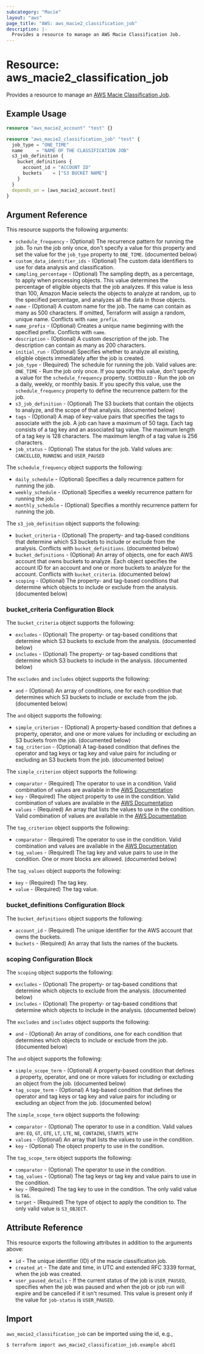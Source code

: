 ```yaml
---
subcategory: "Macie"
layout: "aws"
page_title: "AWS: aws_macie2_classification_job"
description: |-
  Provides a resource to manage an AWS Macie Classification Job.
---
```


# Resource: aws_macie2_classification_job

Provides a resource to manage an [AWS Macie Classification Job](https://docs.aws.amazon.com/macie/latest/APIReference/jobs.html).

## Example Usage

```terraform
resource "aws_macie2_account" "test" {}

resource "aws_macie2_classification_job" "test" {
  job_type = "ONE_TIME"
  name     = "NAME OF THE CLASSIFICATION JOB"
  s3_job_definition {
    bucket_definitions {
      account_id = "ACCOUNT ID"
      buckets    = ["S3 BUCKET NAME"]
    }
  }
  depends_on = [aws_macie2_account.test]
}
```

## Argument Reference

This resource supports the following arguments:

* `schedule_frequency` -  (Optional) The recurrence pattern for running the job. To run the job only once, don't specify a value for this property and set the value for the `job_type` property to `ONE_TIME`. (documented below)
* `custom_data_identifier_ids` -  (Optional) The custom data identifiers to use for data analysis and classification.
* `sampling_percentage` -  (Optional) The sampling depth, as a percentage, to apply when processing objects. This value determines the percentage of eligible objects that the job analyzes. If this value is less than 100, Amazon Macie selects the objects to analyze at random, up to the specified percentage, and analyzes all the data in those objects.
* `name` -  (Optional) A custom name for the job. The name can contain as many as 500 characters. If omitted, Terraform will assign a random, unique name. Conflicts with `name_prefix`.
* `name_prefix` -  (Optional) Creates a unique name beginning with the specified prefix. Conflicts with `name`.
* `description` -  (Optional) A custom description of the job. The description can contain as many as 200 characters.
* `initial_run` -  (Optional) Specifies whether to analyze all existing, eligible objects immediately after the job is created.
* `job_type` -  (Required) The schedule for running the job. Valid values are: `ONE_TIME` - Run the job only once. If you specify this value, don't specify a value for the `schedule_frequency` property. `SCHEDULED` - Run the job on a daily, weekly, or monthly basis. If you specify this value, use the `schedule_frequency` property to define the recurrence pattern for the job.
* `s3_job_definition` -  (Optional) The S3 buckets that contain the objects to analyze, and the scope of that analysis. (documented below)
* `tags` -  (Optional) A map of key-value pairs that specifies the tags to associate with the job. A job can have a maximum of 50 tags. Each tag consists of a tag key and an associated tag value. The maximum length of a tag key is 128 characters. The maximum length of a tag value is 256 characters.
* `job_status` -  (Optional) The status for the job. Valid values are: `CANCELLED`, `RUNNING` and `USER_PAUSED`

The `schedule_frequency` object supports the following:

* `daily_schedule` -  (Optional) Specifies a daily recurrence pattern for running the job.
* `weekly_schedule` -  (Optional) Specifies a weekly recurrence pattern for running the job.
* `monthly_schedule` -  (Optional) Specifies a monthly recurrence pattern for running the job.

The `s3_job_definition` object supports the following:

* `bucket_criteria` - (Optional) The property- and tag-based conditions that determine which S3 buckets to include or exclude from the analysis. Conflicts with `bucket_definitions`. (documented below)
* `bucket_definitions` -  (Optional) An array of objects, one for each AWS account that owns buckets to analyze. Each object specifies the account ID for an account and one or more buckets to analyze for the account. Conflicts with `bucket_criteria`. (documented below)
* `scoping` -  (Optional) The property- and tag-based conditions that determine which objects to include or exclude from the analysis. (documented below)

### bucket_criteria Configuration Block

The `bucket_criteria` object supports the following:

* `excludes` -  (Optional) The property- or tag-based conditions that determine which S3 buckets to exclude from the analysis. (documented below)
* `includes` -  (Optional) The property- or tag-based conditions that determine which S3 buckets to include in the analysis. (documented below)

The `excludes` and `includes` object supports the following:

* `and` -  (Optional) An array of conditions, one for each condition that determines which S3 buckets to include or exclude from the job. (documented below)

The `and` object supports the following:

* `simple_criterion` -  (Optional) A property-based condition that defines a property, operator, and one or more values for including or excluding an S3 buckets from the job. (documented below)
* `tag_criterion` -  (Optional) A tag-based condition that defines the operator and tag keys or tag key and value pairs for including or excluding an S3 buckets from the job. (documented below)

The `simple_criterion` object supports the following:

* `comparator` -  (Required) The operator to use in a condition. Valid combination of values are available in the [AWS Documentation](https://docs.aws.amazon.com/macie/latest/APIReference/jobs.html#jobs-model-jobcomparator)
* `key` -  (Required) The object property to use in the condition. Valid combination of values are available in the [AWS Documentation](https://docs.aws.amazon.com/macie/latest/APIReference/jobs.html#jobs-model-simplecriterionkeyforjob)
* `values` -  (Required) An array that lists the values to use in the condition. Valid combination of values are available in the [AWS Documentation](https://docs.aws.amazon.com/macie/latest/APIReference/jobs.html#jobs-model-simplecriterionforjob)

The `tag_criterion` object supports the following:

* `comparator` -  (Required) The operator to use in the condition. Valid combination and values are available in the [AWS Documentation](https://docs.aws.amazon.com/macie/latest/APIReference/jobs.html#jobs-model-jobcomparator)
* `tag_values` -  (Required) The  tag key and value pairs to use in the condition. One or more blocks are allowed. (documented below)

The `tag_values` object supports the following:

* `key` - (Required) The tag key.
* `value` - (Required) The tag value.

### bucket_definitions Configuration Block

The `bucket_definitions` object supports the following:

* `account_id` -  (Required) The unique identifier for the AWS account that owns the buckets.
* `buckets` -  (Required) An array that lists the names of the buckets.

### scoping Configuration Block

The `scoping` object supports the following:

* `excludes` -  (Optional) The property- or tag-based conditions that determine which objects to exclude from the analysis. (documented below)
* `includes` -  (Optional) The property- or tag-based conditions that determine which objects to include in the analysis. (documented below)

The `excludes` and `includes` object supports the following:

* `and` -  (Optional) An array of conditions, one for each condition that determines which objects to include or exclude from the job. (documented below)

The `and` object supports the following:

* `simple_scope_term` -  (Optional) A property-based condition that defines a property, operator, and one or more values for including or excluding an object from the job. (documented below)
* `tag_scope_term` -  (Optional) A tag-based condition that defines the operator and tag keys or tag key and value pairs for including or excluding an object from the job. (documented below)

The `simple_scope_term` object supports the following:

* `comparator` -  (Optional) The operator to use in a condition. Valid values are: `EQ`, `GT`, `GTE`, `LT`, `LTE`, `NE`, `CONTAINS`, `STARTS_WITH`
* `values` -  (Optional) An array that lists the values to use in the condition.
* `key` -  (Optional) The object property to use in the condition.

The `tag_scope_term` object supports the following:

* `comparator` -  (Optional) The operator to use in the condition.
* `tag_values` -  (Optional) The tag keys or tag key and value pairs to use in the condition.
* `key` -  (Required) The tag key to use in the condition. The only valid value is `TAG`.
* `target` -  (Required) The type of object to apply the condition to. The only valid value is `S3_OBJECT`.

## Attribute Reference

This resource exports the following attributes in addition to the arguments above:

* `id` - The unique identifier (ID) of the macie classification job.
* `created_at` -  The date and time, in UTC and extended RFC 3339 format, when the job was created.
* `user_paused_details` - If the current status of the job is `USER_PAUSED`, specifies when the job was paused and when the job or job run will expire and be cancelled if it isn't resumed. This value is present only if the value for `job-status` is `USER_PAUSED`.

## Import

`aws_macie2_classification_job` can be imported using the id, e.g.,

```
$ terraform import aws_macie2_classification_job.example abcd1
```

